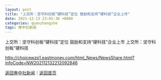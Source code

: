 ```yaml
---
layout: post
title: "上交所：坚守科创板“硬科技”定位 鼓励和支持“硬科技”企业上市"
date: 2021-12-13 23:01:38 +0800
categories: quanzhongshe
tags: 券中社新闻
---
```

上交所：坚守科创板“硬科技”定位 鼓励和支持“硬科技”企业上市
上交所：坚守科创板“硬科技

<http://choicewzp1.eastmoney.com/html_News/NewsShare.html?infoCode=NW202112132212092846>

[返回券中社新闻](//finews.withounder.com/quanzhongshe/)｜[返回首页](//finews.withounder.com/)